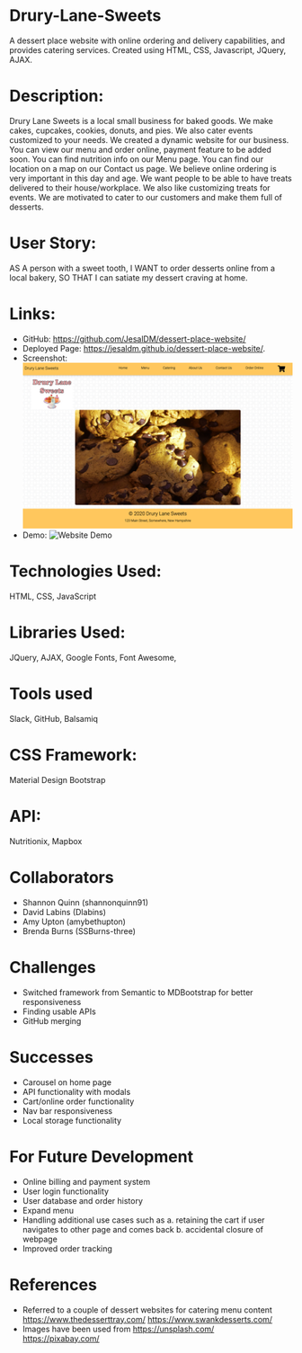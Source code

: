 # Drury-Lane-Sweets
A dessert place website with online ordering and delivery capabilities, and provides catering services. Created using HTML, CSS, Javascript, JQuery, AJAX.

# Description:
Drury Lane Sweets is a local small business for baked goods. We make cakes, cupcakes, cookies, donuts, and pies. We also cater events customized to your needs. We created a dynamic website for our business. You can view our menu and order online, payment feature to be added soon. You can find nutrition info on our Menu page. You can find our location on a map on our Contact us page. We believe online ordering is very important in this day and age. We want people to be able to have treats delivered to their house/workplace. We also like customizing treats for events. We are motivated to cater to our customers and make them full of desserts.

# User Story: 
AS A person with a sweet tooth,
I WANT to order desserts online from a local bakery,
SO THAT I can satiate my dessert craving at home.

# Links:
- GitHub: https://github.com/JesalDM/dessert-place-website/
- Deployed Page: https://jesaldm.github.io/dessert-place-website/. 
- Screenshot: ![homepage](assets/images/homepage.png)
- Demo: ![Website Demo](assets/images/Drury-Lane-Sweets.gif)

# Technologies Used: 
HTML, CSS, JavaScript

# Libraries Used:
JQuery,  AJAX, Google Fonts, Font Awesome,

# Tools used
 Slack, GitHub, Balsamiq

# CSS Framework: 
Material Design Bootstrap

# API:
Nutritionix, Mapbox

# Collaborators
- Shannon Quinn (shannonquinn91)
- David Labins (Dlabins)
- Amy Upton (amybethupton)
- Brenda Burns (SSBurns-three)

# Challenges
- Switched framework from Semantic to MDBootstrap for better responsiveness
- Finding usable APIs
- GitHub merging

# Successes
- Carousel on home page 
- API functionality with modals
- Cart/online order functionality
- Nav bar responsiveness
- Local storage functionality

# For Future Development
- Online billing and payment system
- User login functionality
- User database and order history
- Expand menu
- Handling additional use cases such as
    a. retaining the cart if user navigates to other page and comes back 
    b. accidental closure of webpage
- Improved order tracking

# References
- Referred to a couple of dessert websites for catering menu content
    https://www.thedesserttray.com/
    https://www.swankdesserts.com/
- Images have been used from 
    https://unsplash.com/
    https://pixabay.com/




